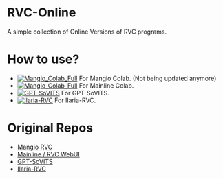 
# RVC-Online

A simple collection of Online Versions of RVC programs.

# How to use?
- [![Mangio_Colab_Full](https://colab.research.google.com/assets/colab-badge.svg)](https://colab.research.google.com/github/hinabl/RVC-Online/blob/main/Mangio_Colab_Full.ipynb) For Mangio Colab. (Not being updated anymore)
- [![Mangio_Colab_Full](https://colab.research.google.com/assets/colab-badge.svg)](https://colab.research.google.com/github/hinabl/RVC-Online/blob/main/Mainline_Colab_Full.ipynb) For Mainline Colab.
- [![GPT-SoVITS](https://colab.research.google.com/assets/colab-badge.svg)](https://colab.research.google.com/github/hinabl/RVC-Online/blob/main/Hina_Modified_GPT_so_VITS.ipynb) For GPT-SoVITS.
- [![Ilaria-RVC](https://colab.research.google.com/assets/colab-badge.svg)](https://colab.research.google.com/github/hinabl/RVC-Online/blob/main/Ilaria_RVC.ipynb) For Ilaria-RVC.

# Original Repos
- [Mangio RVC](https://github.com/Mangio621/Mangio-RVC-Fork)
- [Mainline / RVC WebUI](https://github.com/RVC-Project/Retrieval-based-Voice-Conversion-WebUI)
- [GPT-SoVITS](https://github.com/RVC-Boss/GPT-SoVITS)
- [Ilaria-RVC](https://github.com/TheStingerX/Ilaria-RVC)

